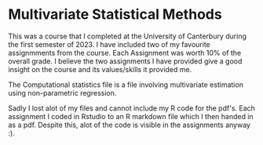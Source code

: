 # Multivariate Statistical Methods

This was a course that I completed at the University of Canterbury during the first semester of 2023. I have included two of my favourite assignmments from the course. Each Assignment was worth 10% of the overall grade. I believe the two assignments I have provided give a good insight on the course and its values/skills it provided me.

The Computational statistics file is a file involving multivariate estimation using non-parametric regression.

Sadly I lost alot of my files and cannot include my R code for the pdf's. Each assignment I coded in Rstudio to an R markdown file which I then handed in as a pdf. Despite this, alot of the code is visible in the assignments anyway :).

